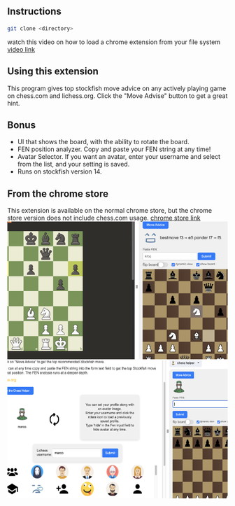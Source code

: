 ## Instructions

```bash
git clone <directory>
```

watch this video on how to load a chrome extension from your file system
[video link](https://www.youtube.com/watch?v=oswjtLwCUqg)

## Using this extension

This program gives top stockfish move advice on any actively playing game
on chess.com and lichess.org.
Click the "Move Advise" button to get a great hint.

## Bonus

- UI that shows the board, with the ability to rotate the board.
- FEN position analyzer. Copy and paste your FEN string at any time!
- Avatar Selector. If you want an avatar, enter your username and select from
  the list, and your setting is saved.
- Runs on stockfish version 14.

## From the chrome store

This extension is available on the normal chrome store, but the chrome
store version does not include chess.com usage.
[chrome store link](https://chromewebstore.google.com/detail/chess-helper/gcgjgjnjjgbdepbhdecjnjmcfhlalghn)
<br/>
![image one](resized02.png)
![image two](resizedsixforimage.png)
